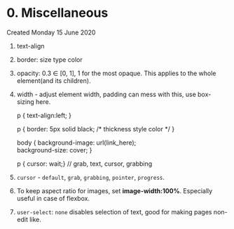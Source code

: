 # 0. Miscellaneous
Created Monday 15 June 2020


1. text-align
2. border: size type color
3. opacity: 0.3 ∈ [0, 1], 1 for the most opaque. This applies to the whole element(and its children).
4. width - adjust element width, padding can mess with this, use box-sizing here.

	p { text-align:left; }

	p { border: 5px solid black; /* thickness style color */ }

	body
	{
		background-image: url(link_here);	
		background-size: cover;
	}

	p { cursor: wait;} // grab, text, cursor, grabbing

5. `cursor` - `default`, `grab`, `grabbing`, `pointer`, `progress`.
6. To keep aspect ratio for images, set **image-width:100%**. Especially useful in case of flexbox.
7. `user-select`: `none` disables selection of text, good for making pages non-edit like.


